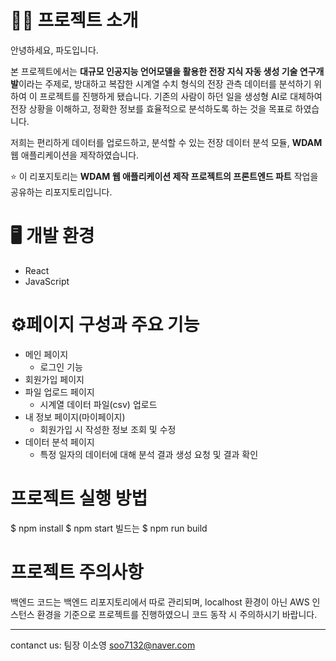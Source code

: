 # 🧑‍🏫 프로젝트 소개
안녕하세요, 파도입니다.

본 프로젝트에서는 **대규모 인공지능 언어모델을 활용한 전장 지식 자동 생성 기술 연구개발**이라는 주제로, 
방대하고 복잡한 시계열 수치 형식의 전장 관측 데이터를 분석하기 위하여 이 프로젝트를 진행하게 됐습니다. 
기존의 사람이 하던 일을 생성형 AI로 대체하여 전장 상황을 이해하고, 정확한 정보를 효율적으로 분석하도록 하는 것을 목표로 하였습니다.

저희는 편리하게 데이터를 업로드하고, 분석할 수 있는 전장 데이터 분석 모듈, **WDAM** 웹 애플리케이션을 제작하였습니다.

⭐ 이 리포지토리는 **WDAM 웹 애플리케이션 제작 프로젝트의 프론트엔드 파트** 작업을 공유하는 리포지토리입니다.

# 🖥️ 개발 환경
- React
- JavaScript

# ⚙️페이지 구성과 주요 기능
- 메인 페이지
  - 로그인 기능
- 회원가입 페이지
- 파일 업로드 페이지
  - 시계열 데이터 파일(csv) 업로드
- 내 정보 페이지(마이페이지)
  - 회원가입 시 작성한 정보 조회 및 수정
- 데이터 분석 페이지
  - 특정 일자의 데이터에 대해 분석 결과 생성 요청 및 결과 확인

# 프로젝트 실행 방법
$ npm install
$ npm start
빌드는 $ npm run build

# 프로젝트 주의사항
백엔드 코드는 백엔드 리포지토리에서 따로 관리되며, localhost 환경이 아닌 AWS 인스턴스 환경을 기준으로 프로젝트를 진행하였으니 코드 동작 시 주의하시기 바랍니다.

---
contanct us: 팀장 이소영 soo7132@naver.com
